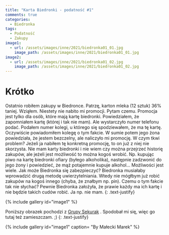 ```yaml
---
title: "Karta Biedronki - podatność #1"
comments: true
categories:
  - Biedronka
tags:
  - Podatność
  - Zakupy
image1:
  - url: /assets/images/inne/2021/biedronka01_01.jpg
    image_path: /assets/images/inne/2021/biedronka01_01.jpg
image2:
  - url: /assets/images/inne/2021/biedronka01_02.jpg
    image_path: /assets/images/inne/2021/biedronka01_02.jpg
---
```

# Krótko
Ostatnio robiłem zakupy w Biedronce. Patrzę, karton mleka (12 sztuk) 36% taniej. Wziąłem. Niestety nie nabito mi promocji. Pytam czemu. Promocja jest tylko dla osób, które mają kartę biedronki. Powiedziałem, że zapomniałem kartę (której i tak nie mam). Ale wystarczyło numer telefonu podać. Podałem numer kolegi, u którego się spodziewałem, że ma tę kartę. Oczywiście powiadomiłem kolegę o tym fakcie. W sumie potem jego żona powiedziała, że jestem bezczelny, ale naliczyło mi promocję. W czym tkwi problem? Jeżeli ja nabiłem tę konkretną promocję, to on już z niej nie skorzysta. Nie mam karty biedronki i nie wiem czy można przejrzeć historię zakupów, ale jeżeli jest możliwość to można kogoś wrobić. Np. kupując piwo na kartę biedronki ofiary (byłego alkoholika), następnie zadzwonić do jego żony i powiedzieć, że mąż potajemnie kupuje alkohol... Możliwości jest wiele. Jak może Biedronka się zabezpieczyć? Biedronka musiałaby wprowadzić drugą metodę uwierzytelniania. Wtedy nie mógłbym już robić zakupów na kogoś innego (chyba, że znałbym np. pin). Czemu o tym fakcie tak nie słychać? Pewnie Biedronka założyła, że prawie każdy ma ich kartę i nie będzie takich cudów robić. Ja np. nie mam.
{: .text-justify}

{% include gallery id="image1" %}

Poniższy obrazek pochodzi z [Grupy Sekurak](https://www.facebook.com/groups/1219551198222706) . Spodobał mi się, więc go tutaj też zamieszczam. ;)
{: .text-justify}

{% include gallery id="image1" caption= "By Małecki Marek"  %}
